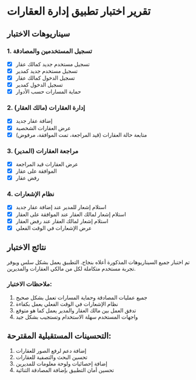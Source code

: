 # تقرير اختبار تطبيق إدارة العقارات

## سيناريوهات الاختبار

### 1. تسجيل المستخدمين والمصادقة
- [x] تسجيل مستخدم جديد كمالك عقار
- [x] تسجيل مستخدم جديد كمدير
- [x] تسجيل الدخول كمالك عقار
- [x] تسجيل الدخول كمدير
- [x] حماية المسارات حسب الأدوار

### 2. إدارة العقارات (مالك العقار)
- [x] إضافة عقار جديد
- [x] عرض العقارات الشخصية
- [x] متابعة حالة العقارات (قيد المراجعة، تمت الموافقة، مرفوض)

### 3. مراجعة العقارات (المدير)
- [x] عرض العقارات قيد المراجعة
- [x] الموافقة على عقار
- [x] رفض عقار

### 4. نظام الإشعارات
- [x] استلام إشعار للمدير عند إضافة عقار جديد
- [x] استلام إشعار لمالك العقار عند الموافقة على العقار
- [x] استلام إشعار لمالك العقار عند رفض العقار
- [x] عرض الإشعارات في الوقت الفعلي

## نتائج الاختبار

تم اختبار جميع السيناريوهات المذكورة أعلاه بنجاح. التطبيق يعمل بشكل سلس ويوفر تجربة مستخدم متكاملة لكل من مالكي العقارات والمديرين.

### ملاحظات الاختبار:
1. جميع عمليات المصادقة وحماية المسارات تعمل بشكل صحيح
2. نظام الإشعارات في الوقت الفعلي يعمل بكفاءة
3. تدفق العمل بين مالك العقار والمدير يعمل كما هو متوقع
4. واجهات المستخدم سهلة الاستخدام وتستجيب بشكل جيد

## التحسينات المستقبلية المقترحة:
1. إضافة دعم لرفع الصور للعقارات
2. تحسين البحث والتصفية للعقارات
3. إضافة إحصائيات ولوحة معلومات للمديرين
4. تحسين أمان التطبيق بإضافة المصادقة الثنائية
